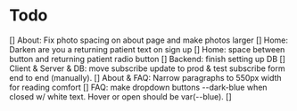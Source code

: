 # Todo

[] About: Fix photo spacing on about page and make photos larger
[] Home: Darken are you a returning patient text on sign up
[] Home: space between button and returning patient radio button
[] Backend: finish setting up DB
[] Client & Server & DB: move subscribe update to prod & test subscribe form end to end (manually).
[] About & FAQ: Narrow paragraphs to 550px width for reading comfort
[] FAQ: make dropdown buttons --dark-blue when closed w/ white text. Hover or open should be var(--blue).
[]
